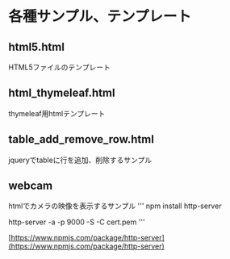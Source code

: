 # 各種サンプル、テンプレート　

## html5.html
HTML5ファイルのテンプレート

## html_thymeleaf.html
thymeleaf用htmlテンプレート

## table_add_remove_row.html
jqueryでtableに行を追加、削除するサンプル

## webcam
htmlでカメラの映像を表示するサンプル
'''
npm install http-server

http-server -a -p 9000 -S -C cert.pem
'''

[https://www.npmjs.com/package/http-server](https://www.npmjs.com/package/http-server)
